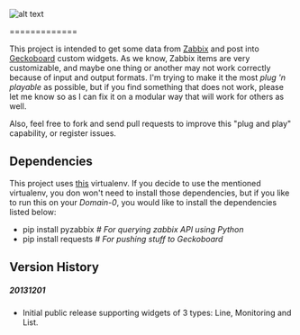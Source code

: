 ![alt text](https://raw.githubusercontent.com/bobeirasa/PyGeckoZabbix/master/images/PyGeckoZabbix.png "PyGeckoZabbix")

=============

This project is intended to get some data from [Zabbix](http://www.zabbix.com) and post into [Geckoboard](http://www.geckoboard.com)
custom widgets. As we know, Zabbix items are very customizable, and maybe one thing or another may not work correctly
because of input and output formats. I'm trying to make it the most *plug 'n playable* as possible, but if you find
something that does not work, please let me know so as I can fix it on a modular way that will work for others as well.

Also, feel free to fork and send pull requests to improve this "plug and play" capability, or register issues.

Dependencies
------------

This project uses [this](https://github.com/bobeirasa/virtualenvs/tree/master/pygeckozabbix) virtualenv. If you decide to use the mentioned virtualenv, you don won't need to install those
dependencies, but if you like to run this on your *Domain-0*, you would like to install the dependencies listed below:

  * pip install pyzabbix  *# For querying zabbix API using Python*
  * pip install requests  *# For pushing stuff to Geckoboard*

Version History
---------------

##### 20131201
  * Initial public release supporting widgets of 3 types: Line, Monitoring and List.

